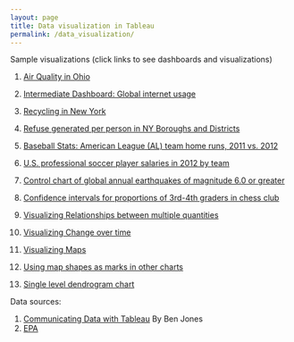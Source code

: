 ```yaml
---
layout: page
title: Data visualization in Tableau
permalink: /data_visualization/
---
```


Sample visualizations (click links to see dashboards and visualizations)

1. [Air Quality in Ohio](https://public.tableau.com/views/AirQuality_17128083169780/AirQualityinOhio?:language=en-US&:sid=&:display_count=n&:origin=viz_share_link)
2. [Intermediate Dashboard: Global internet usage](https://public.tableau.com/views/GlobalInternetusage_17152379397750/Dashboard1?:language=en-US&publish=yes&:sid=&:display_count=n&:origin=viz_share_link)
3. [Recycling in New York](https://public.tableau.com/views/DSNYcollectionch12/RecyclinginNewYork?:language=en-US&publish=yes&:sid=&:display_count=n&:origin=viz_share_link)

4. [Refuse generated per person in NY Boroughs and Districts](https://public.tableau.com/views/ratios--rates/RatesBarChart?:language=en-US&:sid=&:redirect=auth&:display_count=n&:origin=viz_share_link)

5. [Baseball Stats: American League (AL) team home runs, 2011 vs. 2012](https://public.tableau.com/views/proportions--percentages/Butterflychart?:language=en-US&:sid=&:redirect=auth&:display_count=n&:origin=viz_share_link)

6. [U.S. professional soccer player salaries in 2012 by team](https://public.tableau.com/views/VisualizingDistribution/Guaranteedsalarybyteam?:language=en-US&:sid=&:redirect=auth&:display_count=n&:origin=viz_share_link)

7. [Control chart of global annual earthquakes of magnitude 6.0 or greater](https://public.tableau.com/views/Visualizingvariation/Controlchart?:language=en-US&:sid=&:redirect=auth&:display_count=n&:origin=viz_share_link)

8. [Confidence intervals for proportions of 3rd-4th graders in chess club](https://public.tableau.com/views/Visualizinguncertainty/CIsfor3rd-4thgraders?:language=en-US&:sid=&:redirect=auth&:display_count=n&:origin=viz_share_link)

9. [Visualizing Relationships between multiple quantities](https://public.tableau.com/views/Visualizingrelationships/Quadrantchart?:language=en-US&publish=yes&:sid=&:display_count=n&:origin=viz_share_link)

10. [Visualizing Change over time](https://public.tableau.com/views/Visualizingchangeovertime/Dual-axislineplot?:language=en-US&publish=yes&:sid=&:display_count=n&:origin=viz_share_link)

11. [Visualizing Maps](https://public.tableau.com/views/2012-Hurricanes/Hurricanepath?:language=en-US&:sid=&:display_count=n&:origin=viz_share_link)

12. [Using map shapes as marks in other charts](https://public.tableau.com/views/UsVotingDemographics/Scatterplotwithmapshapes?:language=en-US&publish=yes&:sid=&:display_count=n&:origin=viz_share_link)

13. [Single level dendrogram chart](https://public.tableau.com/views/Dendrogramchart_17162701436680/Dendrogram?:language=en-US&publish=yes&:sid=&:display_count=n&:origin=viz_share_link)

Data sources:
1. [Communicating Data with Tableau](https://learning.oreilly.com/library/view/communicating-data-with/9781449372019/) By Ben Jones
2. [EPA](https://www.epa.gov/outdoor-air-quality-data/download-daily-data)
   

